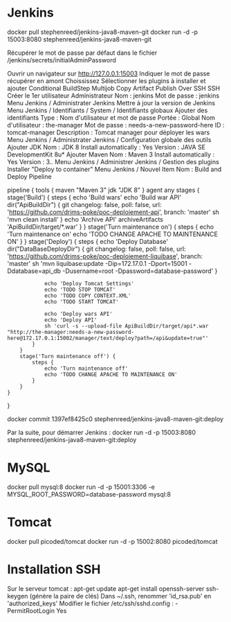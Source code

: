 # Jenkins

docker pull stephenreed/jenkins-java8-maven-git
docker run -d -p 15003:8080 stephenreed/jenkins-java8-maven-git

Récupérer le mot de passe par défaut dans le fichier /jenkins/secrets/initialAdminPassword

Ouvrir un navigateur sur http://127.0.0.1:15003
Indiquer le mot de passe récupérer en amont
Choississez Sélectionner les plugins à installer et ajouter
    Conditional BuildStep
    Multijob
    Copy Artifact
    Publish Over SSH
    SSH
Créer le 1er utilisateur Administrateur
    Nom : jenkins
    Mot de passe  : jenkins
Menu Jenkins / Administrater Jenkins
    Mettre à jour la version de Jenkins
Menu Jenkins / Identifiants / System / Identifiants globaux
    Ajouter des identifiants
        Type : Nom d'utilisateur et mot de passe
        Portée : Global
        Nom d'utilisateur : the-manager
        Mot de passe : needs-a-new-password-here
        ID : tomcat-manager
        Description : Tomcat manager pour déployer les wars
Menu Jenkins / Administrater Jenkins / Configuration globale des outils
    Ajouter JDK
        Nom : JDK 8
        Install automatically : Yes
        Version : JAVA SE DevelopmentKit 8u*
    Ajouter Maven
        Nom : Maven 3
        Install automatically : Yes
        Version : 3.*.*
Menu Jenkins / Administrer Jenkins / Gestion des plugins
    Installer "Deploy to container"
Menu Jenkins / Nouvel Item
    Nom : Build and Deploy
    Pipeline

pipeline {
    tools {
        maven "Maven 3"
        jdk "JDK 8"
    }
    agent any 
    stages {
        stage('Build') {
            steps {
                echo 'Build wars'
                echo 'Build war API'
                dir("ApiBuildDir") {
                    git changelog: false, poll: false, url: 'https://github.com/drims-poke/poc-deploiement-api', branch: 'master'
                    sh 'mvn clean install'
                }
                echo 'Archive API'
                archiveArtifacts 'ApiBuildDir/target/*.war'
            }
        }
        stage('Turn maintenance on') {
            steps {
                echo 'Turn maintenance on' 
                echo 'TODO CHANGE APACHE TO MAINTENANCE ON' 
            }
        }
        stage('Deploy') {
            steps {
                echo 'Deploy Database'
                dir("DataBaseDeployDir") {
                    git changelog: false, poll: false, url: 'https://github.com/drims-poke/poc-deploiement-liquibase', branch: 'master'
                    sh 'mvn liquibase:update -Dip=172.17.0.1 -Dport=15001 -Ddatabase=api_db -Dusername=root -Dpassword=database-password'
                }

                echo 'Deploy Tomcat Settings'
                echo 'TODO STOP TOMCAT'
                echo 'TODO COPY CONTEXT.XML'
                echo 'TODO START TOMCAT'

                echo 'Deploy wars API'
                echo 'Deploy API'
                sh 'curl -s --upload-file ApiBuildDir/target/api*.war "http://the-manager:needs-a-new-password-here@172.17.0.1:15002/manager/text/deploy?path=/api&update=true"'
            }
        }
        stage('Turn maintenance off') {
            steps {
                echo 'Turn maintenance off' 
                echo 'TODO CHANGE APACHE TO MAINTENANCE ON' 
            }
        }
    }
}

docker commit 1397ef8425c0 stephenreed/jenkins-java8-maven-git:deploy

Par la suite, pour démarrer Jenkins : docker run -d -p 15003:8080 stephenreed/jenkins-java8-maven-git:deploy

# MySQL

docker pull mysql:8
docker run -d -p 15001:3306 -e MYSQL_ROOT_PASSWORD=database-password mysql:8

# Tomcat

docker pull picoded/tomcat
docker run -d -p 15002:8080 picoded/tomcat

# Installation SSH

Sur le serveur tomcat :
apt-get update
apt-get install openssh-server
ssh-keygen (génère la paire de clés)
Dans ~/.ssh, renommer 'id_rsa.pub' en 'authorized_keys'
Modifier le fichier /etc/ssh/sshd.config :
    - PermitRootLogin Yes
